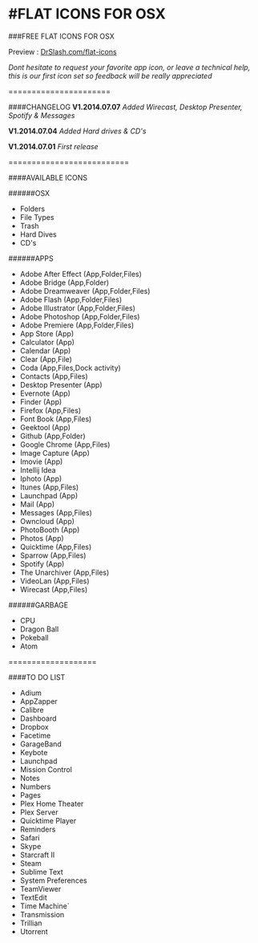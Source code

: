 #FLAT ICONS FOR OSX
======================
###FREE FLAT ICONS FOR OSX

Preview : [DrSlash.com/flat-icons](http://drslash.com/flat-icons/)

*Dont hesitate to request your favorite app icon, or leave a technical help, this is our first icon set so feedback will be really appreciated*

======================

####CHANGELOG
**V1.2014.07.07**
*Added Wirecast, Desktop Presenter, Spotify & Messages*

**V1.2014.07.04**
*Added Hard drives & CD's*

**V1.2014.07.01**
*First release*

==========================

####AVAILABLE ICONS

######OSX
* Folders
* File Types
* Trash
* Hard Dives
* CD's

######APPS
* Adobe After Effect (App,Folder,Files)
* Adobe Bridge (App,Folder)
* Adobe Dreamweaver (App,Folder,Files)
* Adobe Flash (App,Folder,Files)
* Adobe Illustrator (App,Folder,Files)
* Adobe Photoshop (App,Folder,Files)
* Adobe Premiere (App,Folder,Files)
* App Store (App)
* Calculator (App)
* Calendar (App)
* Clear (App,File)
* Coda (App,Files,Dock activity)
* Contacts (App,Files)
* Desktop Presenter (App)
* Evernote (App)
* Finder (App)
* Firefox (App,Files)
* Font Book (App,Files)
* Geektool (App)
* Github (App,Folder)
* Google Chrome (App,Files)
* Image Capture (App)
* Imovie (App)
* Intellij Idea
* Iphoto (App)
* Itunes (App,Files)
* Launchpad (App)
* Mail (App)
* Messages (App,Files)
* Owncloud (App)
* PhotoBooth (App)
* Photos (App)
* Quicktime (App,Files)
* Sparrow (App,Files)
* Spotify (App)
* The Unarchiver (App,Files)
* VideoLan (App,Files)
* Wirecast (App,Files)

######GARBAGE
* CPU
* Dragon Ball
* Pokeball
* Atom

===================

####TO DO LIST
* Adium
* AppZapper
* Calibre
* Dashboard
* Dropbox
* Facetime
* GarageBand
* Keybote
* Launchpad
* Mission Control
* Notes
* Numbers
* Pages
* Plex Home Theater
* Plex Server
* Quicktime Player
* Reminders
* Safari
* Skype
* Starcraft II
* Steam
* Sublime Text
* System Preferences
* TeamViewer
* TextEdit
* Time Machine`
* Transmission
* Trillian
* Utorrent
